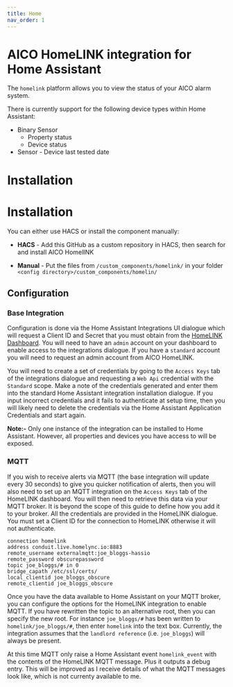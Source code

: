 ```yaml
---
title: Home
nav_order: 1
---
```


# AICO HomeLINK integration for Home Assistant

The `homelink` platform allows you to view the status of your AICO alarm system.

There is currently support for the following device types within Home Assistant:

- Binary Sensor
  - Property status
  - Device status
- Sensor - Device last tested date

# Installation

# Installation

You can either use HACS or install the component manually:

- **HACS** - Add this GitHub as a custom repository in HACS, then search for and install AICO HomelINK

- **Manual** - Put the files from `/custom_components/homelink/` in your folder `<config directory>/custom_components/homelin/`

## Configuration

### Base Integration
Configuration is done via the Home Assistant Integrations UI dialogue which will request a Client ID and Secret that you must obtain from the [HomeLINK Dashboard](https://dashboard.live.homelync.io/#/pages/admin/integrations). You will need to have an `admin` account on your dashboard to enable access to the integrations dialogue. If you have a `standard` account you will need to request an admin account from AICO HomeLINK. 

You will need to create a set of credentials by going to the `Access Keys` tab of the integrations dialogue and requesting a `Web Api` credential with the `Standard` scope. Make a note of the credentials generated and enter them into the standard Home Assistant integration installation dialogue. If you input incorrect credentials and it fails to authenticate at setup time, then you will likely need to delete the credentials via the Home Assistant Application Credentials and start again. 

**Note:-** Only one instance of the integration can be installed to Home Assistant. However, all properties and devices you have access to will be exposed.

### MQTT
If you wish to receive alerts via MQTT (the base integration will update every 30 seconds) to give you quicker notification of alerts, then you will also need to set up an MQTT integration on the `Access Keys` tab of the HomeLINK dashboard. You will then need to retrieve this data via your MQTT broker. It is beyond the scope of this guide to define how you add it to your broker. All the credentials are provided in the HomeLINK dialogue. You must set a Client ID for the connection to HomeLINK otherwise it will not authenticate.
```
connection homelink
address conduit.live.homelync.io:8883
remote_username externalmqtt:joe_bloggs-hassio
remote_password obscurepassword
topic joe_bloggs/# in 0
bridge_capath /etc/ssl/certs/
local_clientid joe_bloggs_obscure
remote_clientid joe_bloggs_obscure

```

Once you have the data available to Home Assistant on your MQTT broker, you can configure the options for the HomeLINK integration to enable MQTT. If you have rewritten the topic to an alternative root, then you can specify the new root. For instance `joe_bloggs/#` has been written to `homelink/joe_bloggs/#`, then enter `homelink` into the text box. Currently, the integration assumes that the `landlord reference` (i.e. `joe_bloggs`) will always be present.

At this time MQTT only raise a Home Assistant event `homelink_event` with the contents of the HomeLINK MQTT message. Plus it outputs a debug entry. This will be improved as I receive details of what the MQTT messages look like, which is not currenty available to me.